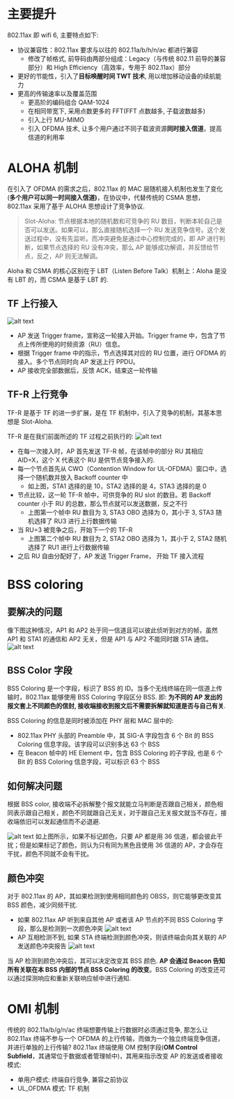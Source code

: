 # 主要提升

802.11ax 即 wifi 6, 主要特点如下:

- 协议兼容性：802.11ax 要求与以往的 802.11a/b/h/n/ac 都进行兼容
  - 修改了帧格式, 前导码由两部分组成：Legacy（与传统 802.11 前导的兼容部分）和 High Efficiency（高效率，专用于 802.11ax）部分
- 更好的节能性，引入了**目标唤醒时间 TWT 技术**, 用以增加移动设备的续航能力
- 更高的传输速率以及覆盖范围
  - 更高阶的编码组合 QAM-1024
  - 在相同带宽下, 采用点数更多的 FFT(FFT 点数越多, 子载波数越多)
  - 引入上行 MU-MIMO
  - 引入 OFDMA 技术, 让多个用户通过不同子载波资源**同时接入信道**，提高信道的利用率

# ALOHA 机制

在引入了 OFDMA 的需求之后，802.11ax 的 MAC 层随机接入机制也发生了变化(**多个用户可以同一时间接入信道)**，在协议中，代替传统的 CSMA 思想，802.11ax 采用了基于 ALOHA 思想设计了竞争协议.

> Slot-Aloha: 节点根据本地的随机数和可竞争的 RU 数目，判断本轮自己是否可以发送。如果可以，那么直接随机选择一个 RU 发送竞争信号。这个发送过程中，没有先监听。而冲突避免是通过中心控制完成的，即 AP 进行判断，如果节点选择的 RU 没有冲突，那么 AP 能够成功解调，并反馈给节点，反之，AP 则无法解调。

Aloha 和 CSMA 的核心区别在于 LBT（Listen Before Talk）机制上：Aloha 是没有 LBT 的，而 CSMA 是基于 LBT 的.

## TF 上行接入

![alt text](6_wifi6.assets/image.png)

- AP 发送 Trigger frame，宣称这一轮接入开始。Trigger frame 中，包含了节点上传所使用的时频资源（RU）信息。
- 根据 Trigger frame 中的指示，节点选择其对应的 RU 位置，进行 OFDMA 的接入。多个节点同时向 AP 发送上行 PPDU。
- AP 接收完全部数据后，反馈 ACK，结束这一轮传输

## TF-R 上行竞争

TF-R 是基于 TF 的进一步扩展，是在 TF 机制中，引入了竞争的机制，其基本思想是 Slot-Aloha.

TF-R 是在我们前面所述的 TF 过程之前执行的:
![alt text](6_wifi6.assets/image-1.png)

- 在每一次接入时，AP 首先发送 TF-R 帧，在该帧中的部分 RU 其相应 AID=X，这个 X 代表这个 RU 是供节点竞争接入的.
- 每一个节点首先从 CWO（Contention Window for UL-OFDMA）窗口中，选择一个随机数并放入 Backoff counter 中
  - 如上图，STA1 选择的是 10，STA2 选择的是 4，STA3 选择的是 0
- 节点比较，这一轮 TF-R 帧中，可供竞争的 RU slot 的数目。若 Backoff counter 小于 RU 的总数，那么节点就可以发送数据，反之不行
  - 上图第一个帧中 RU 数目为 3, STA3 OBO 选择为 0，其小于 3, STA3 随机选择了 RU3 进行上行数据传输
- 当 RU=3 被竞争之后，开始下一个的 TF-R
  - 上图第二个帧中 RU 数目为 2, STA2 OBO 选择为 1，其小于 2, STA2 随机选择了 RU1 进行上行数据传输
- 之后 RU 自由分配好了，AP 发送 Trigger Frame， 开始 TF 接入流程

# BSS coloring

## 要解决的问题

像下图这种情况，AP1 和 AP2 处于同一信道且可以彼此侦听到对方的帧，虽然 AP1 和 STA1 的通信和 AP2 无关，但是 AP1 与 AP2 不能同时跟 STA 通信。
![alt text](6_wifi6.assets/image-2.png)

## BSS Color 字段

BSS Coloring 是一个字段，标识了 BSS 的 ID。当多个无线终端在同一信道上传输时，802.11ax 能够使用 BSS Coloring 字段区分 BSS. 即: **为不同的 AP 发出的报文套上不同颜色的信封, 接收端接收到报文后不需要拆解就知道是否与自己有关**.

BSS Coloring 的信息是同时被添加在 PHY 层和 MAC 层中的:

- 802.11ax PHY 头部的 Preamble 中，其 SIG-A 字段包含 6 个 Bit 的 BSS Coloring 信息字段。该字段可以识别多达 63 个 BSS
- 在 Beacon 帧中的 HE Element 中，包含 BSS Coloring 的子字段, 也是 6 个 Bit 的 BSS Coloring 信息字段，可以标识 63 个 BSS

## 如何解决问题

根据 BSS color, 接收端不必拆解整个报文就能立马判断是否跟自己相关，颜色相同表示跟自己相关，颜色不同就跟自己无关，对于跟自己无关报文就当不存在，接收端依旧可以发起通信而不必退避.

![alt text](6_wifi6.assets/image-3.png)
如上图所示，如果不标记颜色，只要 AP 都是用 36 信道，都会彼此干扰；但是如果标记了颜色，则认为只有同为黑色且使用 36 信道的 AP，才会存在干扰，颜色不同就不会有干扰。

## 颜色冲突

对于 802.11ax 的 AP，其如果检测到使用相同颜色的 OBSS，则它能够更改变其 BSS 颜色，减少同频干扰.

- 如果 802.11ax AP 听到来自其他 AP 或者该 AP 节点的不同 BSS Coloring 字段，那么是检测到一次颜色冲突
  ![alt text](6_wifi6.assets/image-4.png)
- AP 互相检测不到, 如果 STA 终端检测到颜色冲突，则该终端会向其关联的 AP 发送颜色冲突报告
  ![alt text](6_wifi6.assets/image-5.png)

当 AP 检测到颜色冲突后，其可以决定改变其 BSS 颜色. **AP 会通过 Beacon 告知所有关联在本 BSS 内部的节点 BSS Coloring 的改变**。BSS Coloring 的改变还可以通过探测响应和重新关联响应帧中进行通知.

# OMI 机制

传统的 802.11a/b/g/n/ac 终端想要传输上行数据时必须通过竞争, 那怎么让 802.11ax 终端不参与一个 OFDMA 的上行传输，而做为一个独立终端竞争信道，并进行单独的上行传输?
802.11ax 终端使用 OM 控制字段(**OM Control Subfield**，其通常位于数据或者管理帧中)，其用来指示改变 AP 的发送或者接收模式:

- 单用户模式: 终端自行竞争, 兼容之前协议
- UL_OFDMA 模式: TF 机制
